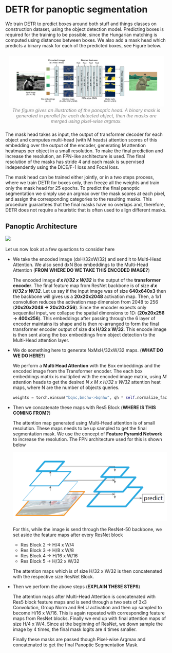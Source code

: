 # DETR for panoptic segmentation

We train DETR to predict boxes around both stuff and things classes on construction dataset, using the object detection model. Predicting boxes is required for the training to be possible, since the Hungarian matching is computed using distances between boxes. We also add a mask head which predicts a binary mask for each of the predicted boxes, see Figure below. 

   <p align="center" style="padding: 10px">
    <img alt="Forwarding" src="https://github.com/gokul-pv/EVA6_Capstone/blob/main/Images/panoptic_head.jpg?raw=true" width =1000>
    <br>
    <em style="color: grey">The figure gives an illustration of the panoptic head. A binary mask is generated in parallel for each detected object, then the masks are merged using pixel-wise argmax.</em>
  </p> 

The mask head takes as input, the output of transformer decoder for each object and computes multi-head (with M heads) attention scores of this
embedding over the output of the encoder, generating M attention heatmaps per object in a small resolution. To make the final prediction and increase the resolution, an FPN-like architecture is used. The final resolution of the masks has stride 4 and each mask is supervised independently using the DICE/F-1 loss and Focal loss. 

The mask head can be trained either jointly, or in a two steps process, where we train DETR for boxes only, then freeze all the weights and train only the mask
head for 25 epochs. To predict the final panoptic segmentation we simply use an argmax over the mask scores at each pixel, and assign the corresponding categories to the resulting masks. This procedure guarantees that the final masks have no overlaps and, therefore, DETR does not require a heuristic that is often used to align different masks.



## Panoptic Architecture

![](../Images/detr_panoptic_working.gif)



Let us now look at a few questions to consider here

- We take the encoded image (dxH/32xW/32) and send it to Multi-Head Attention. We also send dxN Box embeddings to the Multi-Head Attention (**FROM WHERE DO WE TAKE THIS ENCODED IMAGE?**) 

  The encoded image ***d x H/32 x W/32***  is the output of the **transformer encoder**. The final feature map from ResNet backbone is of size ***d x H/32 x W/32***. Let us say if the input image was of size **640x640x3** then the backbone will gives us a **20x20x2048** activation map. Then, a 1x1 convolution reduces the activation map dimension from 2048 to 256 (**20x20x2048 → 20x20x256**).  Since the encoder expects only sequential input, we collapse the spatial dimensions to 1D: (**20x20x256 → 400x256**). This embeddings after passing through the 6 layer of encoder maintains its shape and is then re-arranged to form the final transformer encoder output of size  **d x H/32 x W/32**. This encode image is then sent along the box embeddings from object detection to the Multi-Head attention layer. 

- We do something here to generate NxMxH/32xW/32 maps. (**WHAT DO WE DO HERE?**)

  We perform a **Multi Head Attention** with the Box embeddings and the encoded image from the Transformer encoder. The each box embeddings matrix is multiplied with the encoded image matrix, using *M* attention heads to get the desired *N x M x H/32 x W/32* attention heat maps, where N are the number of objects queries.

  ```python
  weights = torch.einsum("bqnc,bnchw->bqnhw", qh * self.normalize_fact, kh)
  ```

   

- Then we concatenate these maps with Res5 Block (**WHERE IS THIS COMING FROM?**)

  The attention map generated using Multi-Head attention is of small resolution. These maps needs to be up sampled to get the final segmentation mask. We use the concept of **Feature Pyramid Network** to increase the resolution. The FPN architecture used for this is shown below

  ![](../Images/FPN.png)

  

  For this, while the image is send through the ResNet-50 backbone, we set aside the feature maps after every ResNet block

  - Res Block 2 -> H/4 x W/4
  - Res Block 3 -> H/8 x W/8
  - Res Block 4 -> H/16 x W/16
  - Res Block 5 -> H/32 x W/32

  The attention maps which is of size H/32 x W/32 is then concatenated with the respective size ResNet Block. 

  

- Then we perform the above steps (**EXPLAIN THESE STEPS**)

  The attention maps after Multi-Head Attention is concatenated with Res5 block feature maps and is send through a two sets of 3x3 Convolution, Group Norm and ReLU activation and then up sampled to become H/16 x W/16.  This is again repeated with corresponding feature maps from ResNet blocks. Finally we end up with final attention maps of size H/4 x W/4. Since at the beginning of ResNet, we down sample the image by 4 times, the final mask logits are 4 times smaller. 

  

  Finally these masks are passed though Pixel-wise Argmax and concatenated to get the final Panoptic Segmentation Mask.

